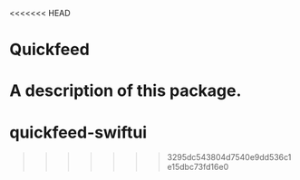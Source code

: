 <<<<<<< HEAD
# Quickfeed

A description of this package.
=======
# quickfeed-swiftui
>>>>>>> 3295dc543804d7540e9dd536c1e15dbc73fd16e0
